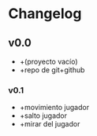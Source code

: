 # Changelog
## v0.0
- +(proyecto vacío)
- +repo de git+github
### v0.1
- +movimiento jugador
- +salto jugador
- +mirar del jugador
